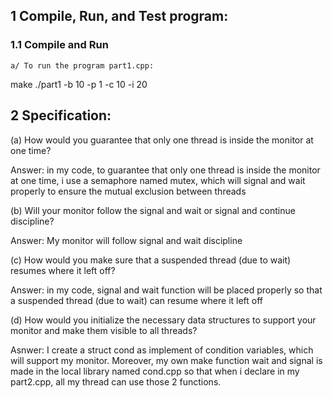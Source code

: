 

## 1 Compile, Run, and Test program:

### 1.1 Compile and Run


	a/ To run the program part1.cpp:

make
./part1 -b 10 -p 1 -c 10 -i 20


## 2 Specification:	


(a) How would you guarantee that only one thread is inside the monitor at one time?

Answer: in my code, to guarantee that only one thread is inside the monitor at one time, i use a semaphore named mutex, which will signal and wait properly to ensure the mutual exclusion between threads


(b) Will your monitor follow the signal and wait or signal and continue discipline?

Answer: My monitor will follow signal and wait discipline

(c) How would you make sure that a suspended thread (due to wait) resumes where it left off?

Answer:  in my code, signal and wait function will be placed properly so that a suspended thread (due to wait) can resume where it left off

(d) How would you initialize the necessary data structures to support your monitor and make them visible to all threads?

Asnwer: I create a struct cond as implement of condition variables, which will support my monitor. Moreover, my own make function wait and signal is made in the local library named cond.cpp so that when i declare in my part2.cpp, all my thread can use those 2 functions.
